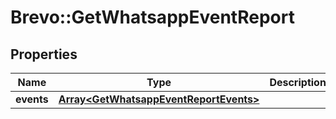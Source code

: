 # Brevo::GetWhatsappEventReport

## Properties
Name | Type | Description | Notes
------------ | ------------- | ------------- | -------------
**events** | [**Array&lt;GetWhatsappEventReportEvents&gt;**](GetWhatsappEventReportEvents.md) |  | [optional] 


